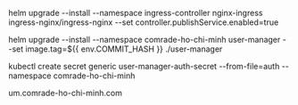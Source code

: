 helm upgrade --install --namespace ingress-controller nginx-ingress ingress-nginx/ingress-nginx --set controller.publishService.enabled=true

helm upgrade --install  --namespace comrade-ho-chi-minh user-manager --set image.tag=${{ env.COMMIT_HASH }} ./user-manager 


kubectl create secret generic user-manager-auth-secret --from-file=auth --namespace comrade-ho-chi-minh 


um.comrade-ho-chi-minh.com